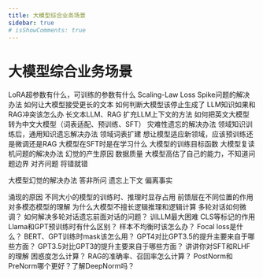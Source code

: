 ```yaml
---
title: 大模型综合业务场景
sidebar: true
# isShowComments: true
---
```

# 大模型综合业务场景

<ClientOnly>
<title-pv/>
</ClientOnly>

LoRA超参数有什么，可训练的参数有什么
Scaling-Law
Loss Spike问题的解决办法
如何让大模型接受更长的文本
如何判断大模型该停止生成了
LLM知识如果和RAG冲突该怎么办
长文本LLM、RAG
扩充LLM上下文的方法
如何把英文大模型转为中文大模型（词表适配、预训练、SFT）
灾难性遗忘的解决办法
领域知识训练后，通用知识遗忘解决办法
    领域词表扩建
想让模型适应新领域，应该预训练还是微调还是RAG
大模型在SFT时是在学习什么
大模型的训练目标函数
大模型复读机问题的解决办法
幻觉的产生原因
    数据质量
    大模型高估了自己的能力，不知道问题边界
    对齐问题
    将错就错

大模型幻觉的解决办法
    答非所问
    遗忘上下文
    偏离事实

涌现的原因
不同大小的模型的训练时、推理时显存占用
前馈层在不同位置的作用
对多模态模型的理解
为什么大模型不擅长逻辑推理和逻辑计算
多轮对话如何微调？
如何解决多轮对话遗忘前面对话的问题？
训LLM最大困难
CLS等标记的作用
Llama和GPT预训练时有什么区别？
样本不均衡时该怎么办？
Focal loss是什么？
BERT、GPT训练时mask该怎么用？
GPT4对比GPT3.5的提升主要来自于哪些方面？
GPT3.5对比GPT3的提升主要来自于哪些方面？
讲讲你对SFT和RLHF的理解
困惑度怎么计算？
RAG的准确率、召回率怎么计算？
PostNorm和PreNorm哪个更好？了解DeepNorm吗？

<ClientOnly>
  <leave/>
</ClientOnly/>


